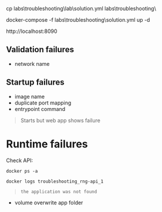 
cp labs\troubleshooting\lab\solution.yml labs\troubleshooting\

docker-compose -f labs\troubleshooting\solution.yml up -d

http://localhost:8090


## Validation failures

- network name

## Startup failures

- image name
- duplicate port mapping
- entrypoint command

> Starts but web app shows failure

# Runtime failures

Check API:

```
docker ps -a

docker logs troubleshooting_rng-api_1
```

> `the application was not found`

- volume overwrite app folder



